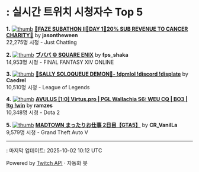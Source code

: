 # : 실시간 트위치 시청자수 Top 5

**1.** [![thumb](https://static-cdn.jtvnw.net/previews-ttv/live_user_jasontheween-320x180.jpg)](https://twitch.tv/jasontheween)
**[🔴FAZE SUBATHON II🔴DAY 1🔴20% SUB REVENUE TO CANCER CHARITY🔴](https://twitch.tv/jasontheween)** by **jasontheween**<br>22,275명 시청  - Just Chatting

**2.** [![thumb](https://static-cdn.jtvnw.net/previews-ttv/live_user_fps_shaka-320x180.jpg)](https://twitch.tv/fps_shaka)
**[ブババ © SQUARE ENIX](https://twitch.tv/fps_shaka)** by **fps_shaka**<br>14,953명 시청  - FINAL FANTASY XIV ONLINE

**3.** [![thumb](https://static-cdn.jtvnw.net/previews-ttv/live_user_caedrel-320x180.jpg)](https://twitch.tv/Caedrel)
**[🔴SALLY SOLOQUEUE DEMON🔴-  !dpmlol !discord !displate](https://twitch.tv/Caedrel)** by **Caedrel**<br>10,510명 시청  - League of Legends

**4.** [![thumb](https://static-cdn.jtvnw.net/previews-ttv/live_user_ramzes-320x180.jpg)](https://twitch.tv/ramzes)
**[AVULUS [1:0] Virtus.pro | PGL Wallachia S6: WEU CQ | BO3 | !tg !win](https://twitch.tv/ramzes)** by **ramzes**<br>10,348명 시청  - Dota 2

**5.** [![thumb](https://static-cdn.jtvnw.net/previews-ttv/live_user_cr_vanilla-320x180.jpg)](https://twitch.tv/CR_VanilLa)
**[MADTOWN まったりお仕事 2日目【GTA5】](https://twitch.tv/CR_VanilLa)** by **CR_VanilLa**<br>9,579명 시청  - Grand Theft Auto V


---
: 마지막 업데이트: 2025-10-02 10:12 UTC

Powered by [Twitch API](https://dev.twitch.tv/docs/api/reference) · 자동화 봇
